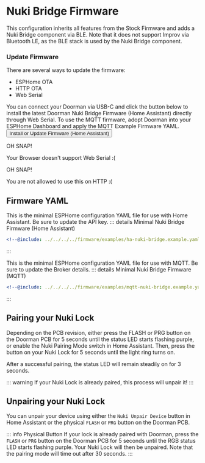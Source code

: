 # Nuki Bridge Firmware <Badge type="tip" text="Arduino Framework" />

This configuration inherits all features from the Stock Firmware and adds a Nuki Bridge component via BLE. Note that it does not support Improv via Bluetooth LE, as the BLE stack is used by the Nuki Bridge component.

### Update Firmware
There are several ways to update the firmware:
- ESPHome OTA <Badge type="warning" text="Requires ESPHome Dashboard" />
- HTTP OTA <Badge type="tip" text="Latest release build, no customization" />
- Web Serial <Badge type="tip" text="Latest release build, no customization" />

You can connect your Doorman via USB-C and click the button below to install the latest Doorman Nuki Bridge Firmware (Home Assistant) directly through Web Serial.
To use the MQTT firmware, adopt Doorman into your ESPHome Dashboard and apply the MQTT Example Firmware YAML.
<esp-web-install-button manifest="../../firmware/release/doorman-nuki-bridge/manifest.json">
    <button slot="activate">
        <div class="custom-layout">
            <a class="btn">Install or Update Firmware (Home Assistant)</a>
        </div>
    </button>
    <div slot="unsupported">
        <div class="danger custom-block">
            <p class="custom-block-title">OH SNAP!</p>
            <p>Your Browser doesn't support Web Serial :(</p>
        </div>
    </div>
    <div slot="not-allowed">
        <div class="danger custom-block">
            <p class="custom-block-title">OH SNAP!</p>
            <p>You are not allowed to use this on HTTP :(</p>
        </div>
    </div>
</esp-web-install-button>

## Firmware YAML
This is the minimal ESPHome configuration YAML file for use with Home Assistant. Be sure to update the API key.
::: details Minimal Nuki Bridge Firmware (Home Assistant)
```yaml
<!--@include: ../../../../firmware/examples/ha-nuki-bridge.example.yaml-->
```
:::

This is the minimal ESPHome configuration YAML file for use with MQTT. Be sure to update the Broker details.
::: details Minimal Nuki Bridge Firmware (MQTT)
```yaml
<!--@include: ../../../../firmware/examples/mqtt-nuki-bridge.example.yaml-->
```
:::

## Pairing your Nuki Lock
Depending on the PCB revision, either press the FLASH or PRG button on the Doorman PCB for 5 seconds until the status LED starts flashing purple, or enable the Nuki Pairing Mode switch in Home Assistant. Then, press the button on your Nuki Lock for 5 seconds until the light ring turns on.

After a successful pairing, the status LED will remain steadily on for 3 seconds.

::: warning
If your Nuki Lock is already paired, this process will unpair it!
:::

## Unpairing your Nuki Lock
You can unpair your device using either the `Nuki Unpair Device` button in Home Assistant or the physical `FLASH` or `PRG` button on the Doorman PCB.

::: info Physical Button
If your lock is already paired with Doorman, press the `FLASH` or `PRG` button on the Doorman PCB for 5 seconds until the RGB status LED starts flashing purple. Your Nuki Lock will then be unpaired. Note that the pairing mode will time out after 30 seconds.
:::

<!--@include: ./additions.md-->

<!--@include: ./mqtt.md-->